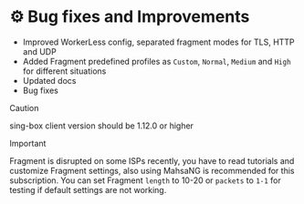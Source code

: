 # ⚙️ Bug fixes and Improvements

- Improved WorkerLess config, separated fragment modes for TLS, HTTP and UDP
- Added Fragment predefined profiles as `Custom`, `Normal`, `Medium` and `High` for different situations
- Updated docs
- Bug fixes

> [!CAUTION]
> sing-box client version should be 1.12.0 or higher

> [!IMPORTANT]
> Fragment is disrupted on some ISPs recently, you have to read tutorials and customize Fragment settings, also using MahsaNG is recommended for this subscription.
> You can set Fragment `length` to 10-20 or `packets` to `1-1` for testing if default settings are not working.
